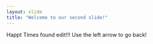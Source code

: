 ```yaml
---
layout: slide
title: "Welcome to our second slide!"
---
```

Happt Times  found edit!!!
Use the left arrow to go back!

